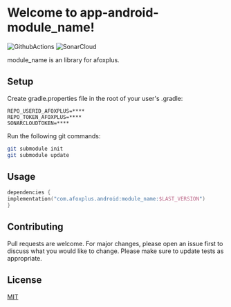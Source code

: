 # Welcome to app-android-module_name!

![GithubActions](https://github.com/afoxplus/app-android-module_name/actions/workflows/android_deploy.yml/badge.svg?branch=master) ![SonarCloud](https://sonarcloud.io/api/project_badges/measure?project=afoxplus-app-android-module_name&metric=alert_status)

module_name is an library for afoxplus.

## Setup

Create gradle.properties file in the root of your user's .gradle:

 ``` text 
 REPO_USERID_AFOXPLUS=****  
 REPO_TOKEN_AFOXPLUS=****  
 SONARCLOUDTOKEN=****   
 ```  

Run the following git commands:

```bash  
git submodule init
git submodule update
```  

## Usage

```kotlin  
dependencies {  
implementation("com.afoxplus.android:module_name:$LAST_VERSION")
}  
```  

## Contributing
Pull requests are welcome. For major changes, please open an issue first to discuss what you would like to change.
Please make sure to update tests as appropriate.

## License
[MIT](https://choosealicense.com/licenses/mit/)